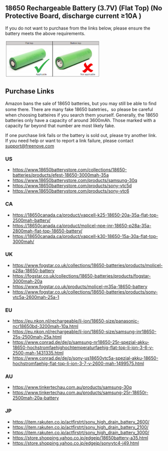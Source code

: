 ## 18650 Rechargeable Battery (3.7V) (Flat Top) (No Protective Board, discharge current ≥10A )

If you do not want to purchase from the links below, please ensure the battery meets the above requirements.


<img src='18650_Flat-Top_Unprotected.png' width='60%'/>

## Purchase Links

Amazon bans the sale of 18650 batteries, but you may still be able to find some there.
There are many fake 18650 batetries，so please be careful when choosing batteires if you search them yourself.
Generally, the 18650 batteries only have a capacity of around 3600mAh. Those marked with a capacity far beyond that number are most likely fake.

If one purchase link fails or the battery is sold out, please try another link.  
If you need help or want to report a link failure, please contact [support@freenove.com](mailto:support@freenove.com)

### US

* https://www.18650batterystore.com/collections/18650-batteries/products/efest-18650-3000mah-35a
* https://www.18650batterystore.com/products/samsung-30q
* https://www.18650batterystore.com/products/sony-vtc5d
* https://www.18650batterystore.com/products/sony-vtc6

### CA

* https://18650canada.ca/product/vapcell-k25-18650-20a-35a-flat-top-2500mah-battery/
* https://18650canada.ca/product/molicel-npe-inr-18650-p28a-35a-2800mah-flat-top-18650-battery/
* https://18650canada.ca/product/vapcell-k30-18650-15a-30a-flat-top-3000mah/

### UK

* https://www.fogstar.co.uk/collections/18650-batteries/products/molicel-p28a-18650-battery
* https://fogstar.co.uk/collections/18650-batteries/products/fogstar-3000mah-20a
* https://www.fogstar.co.uk/products/molicel-m35a-18650-battery
* https://www.fogstar.co.uk/collections/18650-batteries/products/sony-vtc5a-2600mah-25a-1

### EU

* https://eu.nkon.nl/rechargeable/li-ion/18650-size/panasonic-ncr18650bd-3200mah-10a.html
* https://eu.nkon.nl/rechargeable/li-ion/18650-size/samsung-inr18650-25s-2500mah-25a.html
* https://www.conrad.de/de/p/samsung-nr18650-25r-spezial-akku-18650-hochstromfaehighochtemperaturfaehig-flat-top-li-ion-3-6-v-2500-mah-1431335.html
* https://www.conrad.de/de/p/sony-us18650vtc5a-spezial-akku-18650-hochstromfaehig-flat-top-li-ion-3-7-v-2600-mah-1499575.html

### AU

* https://www.tinkertechau.com.au/products/samsung-30q
* https://www.tinkertechau.com.au/products/samsung-25r-18650r-2500mah-20a-battery

### JP

* https://item.rakuten.co.jp/actfirstrt/sony_high_drain_battery_2600/
* https://item.rakuten.co.jp/actfirstrt/sony_high_drain_battery_2100/
* https://item.rakuten.co.jp/actfirstrt/sony_high_drain_battery_3000/
* https://store.shopping.yahoo.co.jp/edgejp/18650battery-a35.html
* https://store.shopping.yahoo.co.jp/edgejp/sonyvtc4-j49.html

